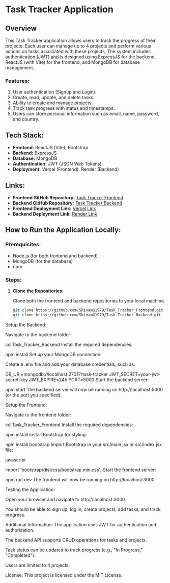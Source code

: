 # Task Tracker Application

## Overview
This Task Tracker application allows users to track the progress of their projects. Each user can manage up to 4 projects and perform various actions on tasks associated with these projects. The system includes authentication (JWT) and is designed using ExpressJS for the backend, ReactJS (with Vite) for the frontend, and MongoDB for database management.

### Features:
1. User authentication (Signup and Login).
2. Create, read, update, and delete tasks.
3. Ability to create and manage projects.
4. Track task progress with status and timestamps.
5. Users can store personal information such as email, name, password, and country.

## Tech Stack:
- **Frontend:** ReactJS (Vite), Bootstrap
- **Backend:** ExpressJS
- **Database:** MongoDB
- **Authentication:** JWT (JSON Web Tokens)
- **Deployment:** Vercel (Frontend), Render (Backend)

## Links:
- **Frontend GitHub Repository:** [Task Tracker Frontend](https://github.com/ShivamG1979/Task_Tracker_Frontend)
- **Backend GitHub Repository:** [Task Tracker Backend](https://github.com/ShivamG1979/Task_Tracker_Backend)
- **Frontend Deployment Link:** [Vercel Link](https://vercel.com/shivam-guptas-projects-b61e1726)
- **Backend Deployment Link:** [Render Link](https://task-tracker-backend-da1d.onrender.com)

## How to Run the Application Locally:

### Prerequisites:
- Node.js (for both frontend and backend)
- MongoDB (for the database)
- npm 

### Steps:

1. **Clone the Repositories:**

   Clone both the frontend and backend repositories to your local machine.

   ```bash
   git clone https://github.com/ShivamG1979/Task_Tracker_Frontend.git
   git clone https://github.com/ShivamG1979/Task_Tracker_Backend.git
Setup the Backend:

Navigate to the backend folder:


cd Task_Tracker_Backend
Install the required dependencies:

npm install
Set up your MongoDB connection:

Create a .env file and add your database credentials, such as:


DB_URI=mongodb://localhost:27017/task-tracker
JWT_SECRET=your-jwt-secret-key
JWT_EXPIRE=24h
PORT=5000
Start the backend server:


npm start
The backend server will now be running on http://localhost:5000 (or the port you specified).

Setup the Frontend:

Navigate to the frontend folder:


cd Task_Tracker_Frontend
Install the required dependencies:


npm install
Install Bootstrap for styling:


npm install bootstrap
Import Bootstrap in your src/main.jsx or src/index.jsx file:

javascript

import 'bootstrap/dist/css/bootstrap.min.css';
Start the frontend server:


npm run dev
The frontend will now be running on http://localhost:3000.

Testing the Application:

Open your browser and navigate to http://localhost:3000.

You should be able to sign up, log in, create projects, add tasks, and track progress.

Additional Information:
The application uses JWT for authentication and authorization.

The backend API supports CRUD operations for tasks and projects.

Task status can be updated to track progress (e.g., "In Progress," "Completed").

Users are limited to 4 projects.

License:
This project is licensed under the MIT License.

